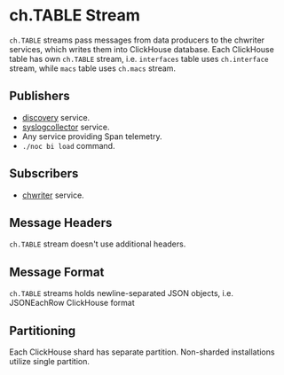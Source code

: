 # ch.TABLE Stream

`ch.TABLE` streams pass messages from data producers to
the chwriter services, which writes them into ClickHouse database.
Each ClickHouse table has own `ch.TABLE` stream, i.e. `interfaces` table
uses `ch.interface` stream, while `macs` table uses `ch.macs` stream.

## Publishers

- [discovery](../services-reference/discovery.md) service.
- [syslogcollector](../services-reference/syslogcollector.md) service.
- Any service providing Span telemetry.
- `./noc bi load` command.

## Subscribers

- [chwriter](../services-reference/chwriter.md) service.

## Message Headers

`ch.TABLE` stream doesn't use additional headers.

## Message Format

`ch.TABLE` streams holds newline-separated JSON objects, i.e. JSONEachRow
ClickHouse format

## Partitioning

Each ClickHouse shard has separate partition. Non-sharded installations
utilize single partition.
